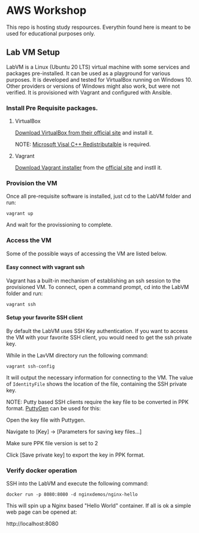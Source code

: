 # AWS Workshop

This repo is hosting study respources. Everythin found here is meant to be used for educational purposes only.

## Lab VM Setup

LabVM is a Linux (Ubuntu 20 LTS) virtual machine with some services and packages pre-installed. It can be used as a playground for various purposes. It is developed and tested for VirtualBox running on Windows 10. Other providers or versions of Windows might also work, but were not verified. It is provisioned with Vagrant and configured with Ansible.

### Install Pre Requisite packages.

1. VirtualBox 

    [Download VirtualBox from their official site](https://download.virtualbox.org/virtualbox/7.0.4/VirtualBox-7.0.4-154605-Win.exe) and install it.

    NOTE: [Microsoft Visal C++ Redistributalble](https://aka.ms/vs/17/release/vc_redist.x64.exe) is required.

 2. Vagrant

    [Download Vagrant installer](https://releases.hashicorp.com/vagrant/2.3.4/vagrant_2.3.4_windows_amd64.msi) from the [official site](https://developer.hashicorp.com/vagrant/downloads) and instll it.

### Provision the VM
Once all pre-requisite software is installed, just cd to the LabVM folder and run:
```
vagrant up
```
And wait for the provissioning to complete.

### Access the VM
Some of the possible ways of accessing the VM are listed below.

#### Easy connect with vagrant ssh

Vagrant has a built-in mechanism of establishing an ssh session to the provisioned VM. To connect, open a command prompt, cd into the LabVM folder and run:
```
vagrant ssh
```

#### Setup your favorite SSH client

By default the LabVM uses SSH Key authentication. If you want to access the VM with your favorite SSH client, you would need to get the ssh private key.

While in the LavVM directory run the following command:

```
vagrant ssh-config
```
It will output the necessary information for connecting to the VM. The value of `IdentityFile` shows the location of the file, containing the SSH private key.

NOTE: Putty based SSH clients require the key file to be converted in PPK format.  [PuttyGen](https://the.earth.li/~sgtatham/putty/latest/w64/puttygen.exe) can be used for this: 

Open the key file with Puttygen.

Navigate to [Key] -> [Parameters for saving key files...]

Make sure PPK file version is set to 2

Click [Save private key] to export the key in PPK format.

### Verify docker operation

SSH into the LabVM and execute the following command:
```
docker run -p 8080:8080 -d nginxdemos/nginx-hello
```
This will spin up a Nginx based "Hello World" container.
If all is ok a simple web page can be opened at:

 http://localhost:8080
 